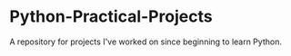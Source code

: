 # Python-Practical-Projects
A repository for projects I've worked on since beginning to learn Python.
